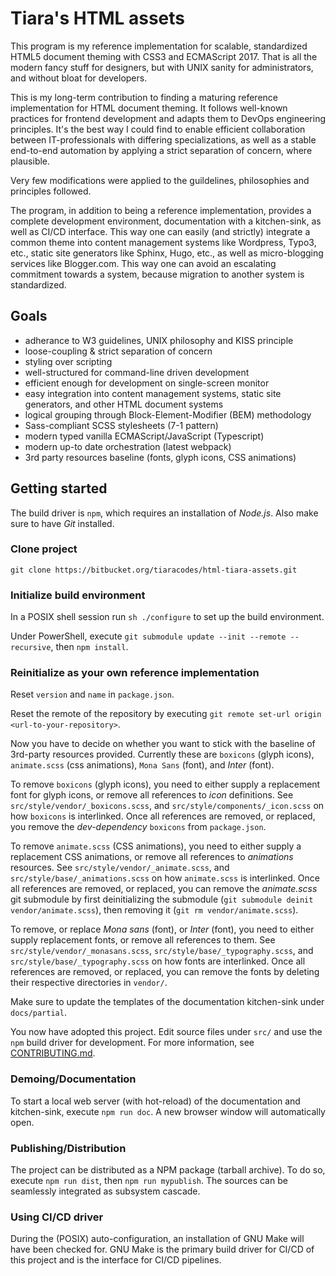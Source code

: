 # Tiara's HTML assets

This program is my reference implementation for scalable, standardized HTML5
document theming with CSS3 and ECMAScript 2017. That is all the modern fancy
stuff for designers, but with UNIX sanity for administrators, and without bloat
for developers.

This is my long-term contribution to finding a maturing reference implementation
for HTML document theming. It follows well-known practices for frontend
development and adapts them to DevOps engineering principles. It's the best
way I could find to enable efficient collaboration between IT-professionals
with differing specializations, as well as a stable end-to-end automation by
applying a strict separation of concern, where plausible.

Very few modifications were applied to the guildelines, philosophies and
principles followed.

The program, in addition to being a reference implementation, provides a
complete development environment, documentation with a kitchen-sink, as well as
CI/CD interface. This way one can easily (and strictly) integrate a common
theme into content management systems like Wordpress, Typo3, etc., static site
generators like Sphinx, Hugo, etc., as well as micro-blogging services like
Blogger.com. This way one can avoid an escalating commitment towards a system,
because migration to another system is standardized.

## Goals

* adherance to W3 guidelines, UNIX philosophy and KISS principle
* loose-coupling & strict separation of concern
* styling over scripting
* well-structured for command-line driven development
* efficient enough for development on single-screen monitor
* easy integration into content management systems, static site generators, and
  other HTML document systems
* logical grouping through Block-Element-Modifier (BEM) methodology
* Sass-compliant SCSS stylesheets (7-1 pattern)
* modern typed vanilla ECMAScript/JavaScript (Typescript)
* modern up-to date orchestration (latest webpack)
* 3rd party resources baseline (fonts, glyph icons, CSS animations)

## Getting started

The build driver is `npm`, which requires an installation of *Node.js*. Also
make sure to have *Git* installed.

### Clone project

```
git clone https://bitbucket.org/tiaracodes/html-tiara-assets.git
```

### Initialize build environment

In a POSIX shell session run `sh ./configure` to set up the build environment.

Under PowerShell, execute `git submodule update --init --remote --recursive`,
then `npm install`.

### Reinitialize as your own reference implementation

Reset `version` and `name` in `package.json`.

Reset the remote of the repository by executing 
`git remote set-url origin <url-to-your-repository>`.

Now you have to decide on whether you want to stick with the baseline of
3rd-party resources provided. Currently these are `boxicons` (glyph icons), 
`animate.scss` (css animations), `Mona Sans` (font), and *Inter* (font).

To remove `boxicons` (glyph icons), you need to either supply a replacement font
for glyph icons, or remove all references to *icon* definitions. See
`src/style/vendor/_boxicons.scss`, and `src/style/components/_icon.scss` on
how `boxicons` is interlinked. Once all references are removed, or replaced,
you remove the *dev-dependency* `boxicons` from `package.json`.

To remove `animate.scss` (CSS animations), you need to either supply a
replacement CSS animations, or remove all references to *animations* resources.
See `src/style/vendor/_animate.scss`, and `src/style/base/_animations.scss` on
how `animate.scss` is interlinked. Once all references are removed, or replaced,
you can remove the *animate.scss* git submodule by first deinitializing the
submodule (`git submodule deinit vendor/animate.scss`), then removing it (`git
rm vendor/animate.scss`).

To remove, or replace *Mona sans* (font), or *Inter* (font), you need to either
supply replacement fonts, or remove all references to them. See
`src/style/vendor/_monasans.scss`, `src/style/base/_typography.scss`, and
`src/style/base/_typography.scss` on how fonts are interlinked. Once all
references are removed, or replaced, you can remove the fonts by deleting their
respective directories in `vendor/`.

Make sure to update the templates of the documentation kitchen-sink under
`docs/partial`.

You now have adopted this project. Edit source files under `src/` and use the
`npm` build driver for development. For more information, see
[CONTRIBUTING.md](CONTRIBUTING.md).

### Demoing/Documentation

To start a local web server (with hot-reload) of the documentation and
kitchen-sink, execute `npm run doc`. A new browser window will automatically
open.

### Publishing/Distribution

The project can be distributed as a NPM package (tarball archive). To do so,
execute `npm run dist`, then `npm run mypublish`. The sources can be seamlessly
integrated as subsystem cascade.

### Using CI/CD driver

During the (POSIX) auto-configuration, an installation of GNU Make will have
been checked for. GNU Make is the primary build driver for CI/CD of this project
and is the interface for CI/CD pipelines.
